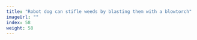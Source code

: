 ```yaml
---
title: "Robot dog can stifle weeds by blasting them with a blowtorch"
imageUrl: ""
index: 58
weight: 58
---
```

